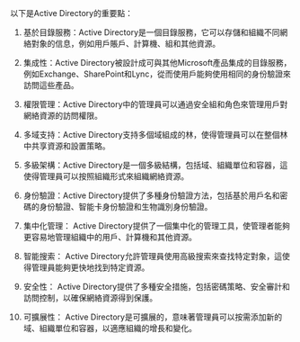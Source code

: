 

以下是Active Directory的重要點：

1. 基於目錄服務：Active Directory是一個目錄服務，它可以存儲和組織不同網絡對象的信息，例如用戶賬戶、計算機、組和其他資源。

2. 集成性：Active Directory被設計成可與其他Microsoft產品集成的目錄服務，例如Exchange、SharePoint和Lync，從而使用戶能夠使用相同的身份驗證來訪問這些產品。

3. 權限管理：Active Directory中的管理員可以通過安全組和角色來管理用戶對網絡資源的訪問權限。

4. 多域支持：Active Directory支持多個域組成的林，使得管理員可以在整個林中共享資源和設置策略。

5. 多級架構：Active Directory是一個多級結構，包括域、組織單位和容器，這使得管理員可以按照組織形式來組織網絡資源。

6. 身份驗證：Active Directory提供了多種身份驗證方法，包括基於用戶名和密碼的身份驗證、智能卡身份驗證和生物識別身份驗證。

7. 集中化管理： Active Directory提供了一個集中化的管理工具，使管理者能夠更容易地管理組織中的用戶、計算機和其他資源。

8. 智能搜索： Active Directory允許管理員使用高級搜索來查找特定對象，這使得管理員能夠更快地找到特定資源。

9. 安全性： Active Directory提供了多種安全措施，包括密碼策略、安全審計和訪問控制，以確保網絡資源得到保護。

10. 可擴展性： Active Directory是可擴展的，意味著管理員可以按需添加新的域、組織單位和容器，以適應組織的增長和變化。